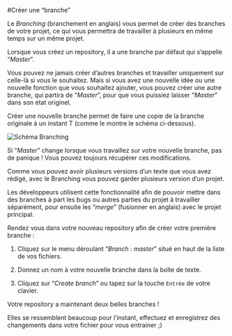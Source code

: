 #Créer une “branche”

Le *Branching* (branchement en anglais) vous permet de créer des branches de votre projet, ce qui vous permettra de travailler à plusieurs en même temps sur un même projet.

Lorsque vous créez un repository, il a une branche par défaut qui s’appelle “_Master_”. 

Vous pouvez ne jamais créer d’autres branches et travailler uniquement sur celle-là si vous le souhaitez. Mais si vous avez une nouvelle idée ou une nouvelle fonction que vous souhaitez ajouter, vous pouvez créer une autre branche, qui partira de “_Master_”, pour que vous puissiez laisser “_Master_” dans son état originel.

Créer une nouvelle branche permet de faire une copie de la branche originale à un instant T (comme le montre le schéma ci-dessous). 

![Schéma Branching](https://guides.github.com/activities/hello-world/branching.png)

Si “_Master_” change lorsque vous travaillez sur votre nouvelle branche, pas de panique ! Vous pouvez toujours récupérer ces modifications.

Comme vous pouvez avoir plusieurs versions d’un texte que vous avez rédigé, avec le Branching vous pouvez garder plusieurs version d’un projet.

Les développeurs utilisent cette fonctionnalité afin de pouvoir mettre dans des branches à part les bugs ou autres parties du projet à travailler séparément, pour ensuite les “_merge_” (fusionner en anglais) avec le projet principal.

Rendez vous dans votre nouveau repository afin de créer votre première branche :

1. Cliquez sur le menu déroulant “_Branch : master_” situé en haut de la liste de vos fichiers.

2. Donnez un nom à votre nouvelle branche dans la boîte de texte.

3. Cliquez sur “_Create branch_” ou tapez sur la touche `Entrée` de votre clavier.

Votre repository a maintenant deux belles branches ! 

Elles se ressemblent beaucoup pour l’instant, effectuez et enregistrez des changements dans votre fichier pour vous entrainer  ;)
